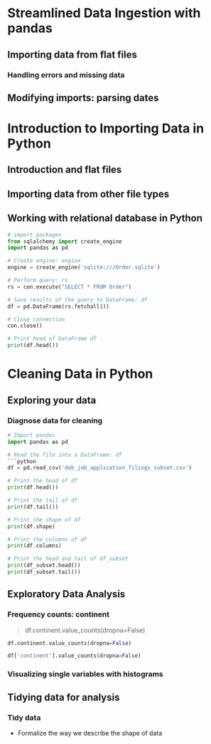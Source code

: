 # Streamlined Data Ingestion with pandas

## Importing data from flat files

### Handling errors and missing data

## Modifying imports: parsing dates

# Introduction to Importing Data in Python
## Introduction and flat files

## Importing data from other file types

## Working with relational database in Python
```python
# import packages
from sqlalchemy import create_engine
import pandas as pd

# Create engine: engine
engine = create_engine('sqlite:///Order.sqlite')

# Perform query: rs
rs = con.execute("SELECT * FROM Order")

# Save results of the query to DataFrame: df
df = pd.DataFrame(rs.fetchall())

# Close connection
con.close()

# Print head of DataFrame df
print(df.head())
```

# Cleaning Data in Python

## Exploring your data
### Diagnose data for cleaning
```python
# Import pandas
import pandas as pd

# Read the file into a DataFrame: df
```python
df = pd.read_csv('dob_job_application_filings_subset.csv')

# Print the head of df
print(df.head())

# Print the tail of df
print(df.tail())

# Print the shape of df
print(df.shape)

# Print the columns of df
print(df.columns)

# Print the head and tail of df_subset
print(df_subset.head())
print(df_subset.tail())


```

## Exploratory Data Analysis
### Frequency counts: continent
> df.continent.value_counts(dropna=False)

```python
df.continent.value_counts(dropna=False)

df['continent'].value_counts(dropna=False)
```

### Visualizing single variables with histograms

## Tidying data for analysis
### Tidy data
- Formalize the way we describe the shape of data

